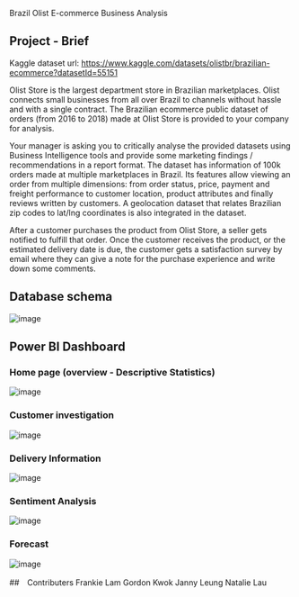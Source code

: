 Brazil Olist E-commerce Business Analysis

## Project - Brief
Kaggle dataset
url: https://www.kaggle.com/datasets/olistbr/brazilian-ecommerce?datasetId=55151

Olist Store is the largest department store in Brazilian marketplaces. Olist connects small businesses from all over Brazil to channels without hassle and with a single contract. The Brazilian ecommerce public dataset of orders (from 2016 to 2018) made at Olist Store is provided to your company for analysis.

Your manager is asking you to critically analyse the provided datasets using Business Intelligence tools and provide some marketing findings / recommendations in a report format. The dataset has information of 100k orders made at multiple marketplaces in Brazil. Its features allow viewing an order from multiple dimensions: from order status, price, payment and freight performance to customer location, product attributes and finally reviews written by customers. A geolocation dataset that relates Brazilian zip codes to lat/lng coordinates is also integrated in the dataset.

After a customer purchases the product from Olist Store, a seller gets notified to fulfill that order. Once the customer receives the product, or the estimated delivery date is due, the customer gets a satisfaction survey by email where they can give a note for the purchase experience and write down some comments.

## Database schema
![image](https://user-images.githubusercontent.com/112617394/204480104-accf206a-92c9-4162-8b28-f5cec5577dc2.png)


## Power BI Dashboard

### Home page (overview - Descriptive Statistics)
![image](https://user-images.githubusercontent.com/112617394/204478530-af4a6c90-0719-46dc-9294-0a15f5a70707.png)

### Customer investigation
![image](https://user-images.githubusercontent.com/112617394/204478750-97c1e582-7704-4c2d-9518-2e9630377d76.png)

### Delivery Information
![image](https://user-images.githubusercontent.com/112617394/204478904-fec48569-9249-4201-8bd3-61d837852a51.png)

### Sentiment Analysis
![image](https://user-images.githubusercontent.com/112617394/204479040-d6b0d384-3847-4cb7-9dd6-738efe85b962.png)

### Forecast
![image](https://user-images.githubusercontent.com/112617394/204479161-1afbcf75-c5a6-4817-9751-342ecc11a798.png)


##　Contributers
Frankie Lam
Gordon Kwok
Janny Leung
Natalie Lau
